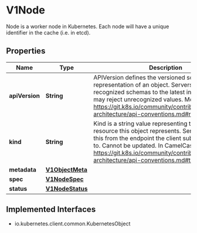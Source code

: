 

# V1Node

Node is a worker node in Kubernetes. Each node will have a unique identifier in the cache (i.e. in etcd).

## Properties

| Name | Type | Description | Notes |
|------------ | ------------- | ------------- | -------------|
|**apiVersion** | **String** | APIVersion defines the versioned schema of this representation of an object. Servers should convert recognized schemas to the latest internal value, and may reject unrecognized values. More info: https://git.k8s.io/community/contributors/devel/sig-architecture/api-conventions.md#resources |  [optional] |
|**kind** | **String** | Kind is a string value representing the REST resource this object represents. Servers may infer this from the endpoint the client submits requests to. Cannot be updated. In CamelCase. More info: https://git.k8s.io/community/contributors/devel/sig-architecture/api-conventions.md#types-kinds |  [optional] |
|**metadata** | [**V1ObjectMeta**](V1ObjectMeta.md) |  |  [optional] |
|**spec** | [**V1NodeSpec**](V1NodeSpec.md) |  |  [optional] |
|**status** | [**V1NodeStatus**](V1NodeStatus.md) |  |  [optional] |


## Implemented Interfaces

* io.kubernetes.client.common.KubernetesObject


